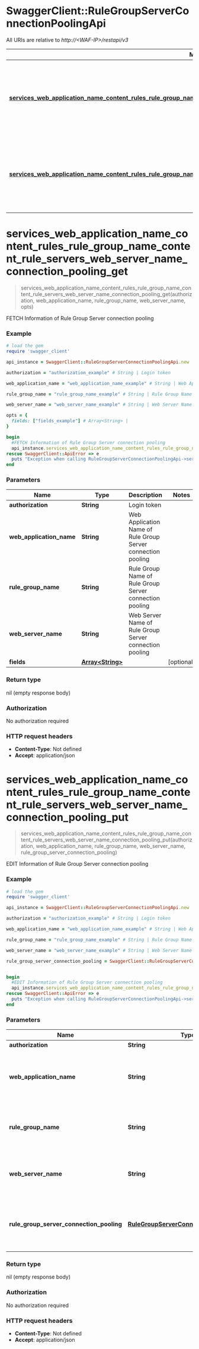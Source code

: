 # SwaggerClient::RuleGroupServerConnectionPoolingApi

All URIs are relative to *http://&lt;WAF-IP&gt;/restapi/v3*

Method | HTTP request | Description
------------- | ------------- | -------------
[**services_web_application_name_content_rules_rule_group_name_content_rule_servers_web_server_name_connection_pooling_get**](RuleGroupServerConnectionPoolingApi.md#services_web_application_name_content_rules_rule_group_name_content_rule_servers_web_server_name_connection_pooling_get) | **GET** /services/{Web Application Name}/content-rules/{Rule Group Name}/content-rule-servers/{Web Server Name}/connection-pooling | FETCH Information of Rule Group Server connection pooling
[**services_web_application_name_content_rules_rule_group_name_content_rule_servers_web_server_name_connection_pooling_put**](RuleGroupServerConnectionPoolingApi.md#services_web_application_name_content_rules_rule_group_name_content_rule_servers_web_server_name_connection_pooling_put) | **PUT** /services/{Web Application Name}/content-rules/{Rule Group Name}/content-rule-servers/{Web Server Name}/connection-pooling  | EDIT Information of Rule Group Server connection pooling


# **services_web_application_name_content_rules_rule_group_name_content_rule_servers_web_server_name_connection_pooling_get**
> services_web_application_name_content_rules_rule_group_name_content_rule_servers_web_server_name_connection_pooling_get(authorization, web_application_name, rule_group_name, web_server_name, opts)

FETCH Information of Rule Group Server connection pooling



### Example
```ruby
# load the gem
require 'swagger_client'

api_instance = SwaggerClient::RuleGroupServerConnectionPoolingApi.new

authorization = "authorization_example" # String | Login token

web_application_name = "web_application_name_example" # String | Web Application Name of Rule Group Server connection pooling

rule_group_name = "rule_group_name_example" # String | Rule Group Name of Rule Group Server connection pooling

web_server_name = "web_server_name_example" # String | Web Server Name of Rule Group Server connection pooling

opts = { 
  fields: ["fields_example"] # Array<String> | 
}

begin
  #FETCH Information of Rule Group Server connection pooling
  api_instance.services_web_application_name_content_rules_rule_group_name_content_rule_servers_web_server_name_connection_pooling_get(authorization, web_application_name, rule_group_name, web_server_name, opts)
rescue SwaggerClient::ApiError => e
  puts "Exception when calling RuleGroupServerConnectionPoolingApi->services_web_application_name_content_rules_rule_group_name_content_rule_servers_web_server_name_connection_pooling_get: #{e}"
end
```

### Parameters

Name | Type | Description  | Notes
------------- | ------------- | ------------- | -------------
 **authorization** | **String**| Login token | 
 **web_application_name** | **String**| Web Application Name of Rule Group Server connection pooling | 
 **rule_group_name** | **String**| Rule Group Name of Rule Group Server connection pooling | 
 **web_server_name** | **String**| Web Server Name of Rule Group Server connection pooling | 
 **fields** | [**Array&lt;String&gt;**](String.md)|  | [optional] 

### Return type

nil (empty response body)

### Authorization

No authorization required

### HTTP request headers

 - **Content-Type**: Not defined
 - **Accept**: application/json



# **services_web_application_name_content_rules_rule_group_name_content_rule_servers_web_server_name_connection_pooling_put**
> services_web_application_name_content_rules_rule_group_name_content_rule_servers_web_server_name_connection_pooling_put(authorization, web_application_name, rule_group_name, web_server_name, rule_group_server_connection_pooling)

EDIT Information of Rule Group Server connection pooling



### Example
```ruby
# load the gem
require 'swagger_client'

api_instance = SwaggerClient::RuleGroupServerConnectionPoolingApi.new

authorization = "authorization_example" # String | Login token

web_application_name = "web_application_name_example" # String | Web Application Name of Rule Group Server connection pooling

rule_group_name = "rule_group_name_example" # String | Rule Group Name of Rule Group Server connection pooling

web_server_name = "web_server_name_example" # String | Web Server Name of Rule Group Server connection pooling

rule_group_server_connection_pooling = SwaggerClient::RuleGroupServerConnectionPoolingBody.new # RuleGroupServerConnectionPoolingBody | Body Parameter of Rule Group Server connection pooling


begin
  #EDIT Information of Rule Group Server connection pooling
  api_instance.services_web_application_name_content_rules_rule_group_name_content_rule_servers_web_server_name_connection_pooling_put(authorization, web_application_name, rule_group_name, web_server_name, rule_group_server_connection_pooling)
rescue SwaggerClient::ApiError => e
  puts "Exception when calling RuleGroupServerConnectionPoolingApi->services_web_application_name_content_rules_rule_group_name_content_rule_servers_web_server_name_connection_pooling_put: #{e}"
end
```

### Parameters

Name | Type | Description  | Notes
------------- | ------------- | ------------- | -------------
 **authorization** | **String**| Login token | 
 **web_application_name** | **String**| Web Application Name of Rule Group Server connection pooling | 
 **rule_group_name** | **String**| Rule Group Name of Rule Group Server connection pooling | 
 **web_server_name** | **String**| Web Server Name of Rule Group Server connection pooling | 
 **rule_group_server_connection_pooling** | [**RuleGroupServerConnectionPoolingBody**](RuleGroupServerConnectionPoolingBody.md)| Body Parameter of Rule Group Server connection pooling | 

### Return type

nil (empty response body)

### Authorization

No authorization required

### HTTP request headers

 - **Content-Type**: Not defined
 - **Accept**: application/json



